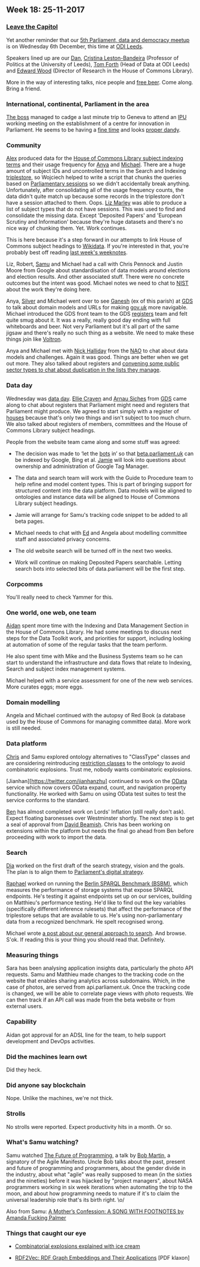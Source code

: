 ## Week 18: 25-11-2017

### [Leave the Capitol](https://www.youtube.com/watch?v=GpMoRS_9bcM)

Yet another reminder that our [5th Parliament, data and democracy meetup](https://attending.io/events/parliament-data-and-democracy-meetup-5) is on Wednesday 6th December, this time at [ODI Leeds](http://leeds.theodi.org/).

Speakers lined up are our [Dan](https://twitter.com/dasbarrett), [Cristina Leston-Bandeira](https://twitter.com/estrangeirada) (Professor of Politics at the University of Leeds), [Tom Forth](https://twitter.com/thomasforth) (Head of Data at ODI Leeds) and [Edward Wood](https://twitter.com/edwardwood99) (Director of Research in the House of Commons Library).

More in the way of interesting talks, nice people and [free beer](https://en.wiktionary.org/wiki/free_as_in_beer). Come along. Bring a friend.

### International, continental, Parliament in the area

[The boss](https://twitter.com/dasbarrett) managed to cadge a last minute trip to Geneva to attend an [IPU](https://www.ipu.org/) working meeting on the establishment of a centre for innovation in Parliament. He seems to be having a [fine time](https://www.youtube.com/watch?v=MYwNLlTt3AQ) and looks [proper dandy](https://twitter.com/dasbarrett/status/934111032162832387).
 
### Community

[Alex](https://twitter.com/alexedwardh) produced data for the [House of Commons Library subject indexing terms](http://www.data.parliament.uk/dataset/thesauri) and their usage frequency for [Anya](https://twitter.com/bitten_) and [Michael](https://twitter.com/fantasticlife). There are a huge amount of subject IDs and uncontrolled terms in the Search and Indexing [triplestore](https://en.wikipedia.org/wiki/Triplestore), so Wojciech helped to write a script that chunks the queries based on [Parliamentary sessions](http://www.parliament.uk/about/how/occasions/calendar/) so we didn't accidentally break anything. Unfortunately, after consolidating all of the usage frequency counts, the data didn't quite match up because some records in the triplestore don't have a session attached to them. Oops. [Liz Marley](https://twitter.com/greensideknits) was able to produce a list of subject types that do not have sessions. This was used to find and consolidate the missing data. Except 'Deposited Papers' and 'European Scrutiny and Information' because they're huge datasets and there's no nice way of chunking them. Yet. Work continues.

This is here because it's a step forward in our attempts to link House of Commons subject headings to [Wikidata](https://www.wikidata.org/wiki/Wikidata:Main_Page). If you're interested in that, you're probably best off reading [last week's weeknotes](https://ukparliament.github.io/weeknotes.data-search/17/).

Liz, Robert, [Samu](https://twitter.com/langsamu) and Michael had a call with Chris Pennock and Justin Moore from Google about standardisation of data models around elections and election results. And other associated stuff. There were no concrete outcomes but the intent was good. Michael notes we need to chat to [NIST](https://www.nist.gov/) about the work they're doing here.

Anya, [Silver](https://twitter.com/silveroliver) and Michael went over to see [Ganesh](https://twitter.com/gansenthi) (ex of this parish) at [GDS](https://gds.blog.gov.uk/) to talk about domain models and URLs for making [gov.uk](https://www.gov.uk/) more navigable. Michael introduced the GDS front team to the GDS [registers](https://gds.blog.gov.uk/2015/09/01/registers-authoritative-lists-you-can-trust/) team and felt quite smug about it. It was a really, really good day ending with full whiteboards and beer. Not very Parliament but it's all part of the same jigsaw and there's really no such thing as a website. We need to make these things join like [Voltron](https://www.youtube.com/watch?v=2kkJDHRYxWM).

Anya and Michael met with [Nick Halliday](https://twitter.com/nickmhalliday) from the [NAO](https://www.nao.org.uk/) to chat about data models and challenges. Again it was good. Things are better when we get out more. They also talked about registers and [convening some public sector types to chat about duplication in the lists they manage](https://twitter.com/nickmhalliday/status/934111187591204865).

### Data day

Wednesday was [data day](https://twitter.com/aidan_morgan/status/933378211991511042). [Ellie Craven](https://twitter.com/ellayanor) and [Arnau Siches](https://twitter.com/arnau_siches/) from [GDS](https://gds.blog.gov.uk/) came along to chat about registers that Parliament might need and registers that Parliament might produce. We agreed to start simply with a register of [houses](https://beta.parliament.uk/houses) because that's only two things and isn't subject to too much churn. We also talked about registers of members, committees and the House of Commons Library subject headings.

People from the website team came along and some stuff was agreed:

* The decision was made to ‘let the [bots](https://en.wikipedia.org/wiki/Web_crawler) in’ so that [beta.parliament.uk](https://beta.parliament.uk/) can be indexed by Google, Bing et al. [Jamie](https://twitter.com/oddtype) will look into questions about ownership and administration of Google Tag Manager.

* The data and search team will work with the Guide to Procedure team to help refine and model content types. This is part of bringing support for structured content into the data platform. Data models will be aligned to ontologies and instance data will be aligned to House of Commons Library subject headings.

* Jamie will arrange for Samu's tracking code snippet to be added to all beta pages.

* Michael needs to chat with [Ed](https://twitter.com/ewhitur) and Angela about modelling committee staff and associated privacy concerns.

* The old website search will be turned off in the next two weeks.

* Work will continue on making Deposited Papers searchable. Letting search bots into selected bits of data.parliament will be the first step.

### Corpcomms

You'll really need to check Yammer for this.

### One world, one web, one team

[Aidan](https://twitter.com/aidan_morgan) spent more time with the Indexing and Data Management Section in the House of Commons Library. He had some meetings to discuss next steps for the Data Toolkit work, and priorities for support, including looking at automation of some of the regular tasks that the team perform.

He also spent time with Mike and the Business Systems team so he can start to understand the infrastructure and data flows that relate to Indexing, Search and subject index management systems.

Michael helped with a service assessment for one of the new web services. More curates eggs; more eggs.

### Domain modelling

Angela and Michael continued with the autopsy of Red Book (a database used by the House of Commons for managing committee data). More work is still needed.

### Data platform

[Chris](https://twitter.com/chrisalcockdev) and Samu explored ontology alternatives to "ClassType" classes and are considering reintroducing [restriction classes](https://www.w3.org/TR/owl-ref/#Restriction) to the ontology to avoid combinatoric explosions. Trust me, nobody wants combinatoric explosions.

[Jianhan][https://twitter.com/jianhanzhu] continued to work on the [OData](https://en.wikipedia.org/wiki/Open_Data_Protocol) service which now covers OData expand, count, and navigation property functionality. He worked with Samu on using OData test suites to test the service conforms to the standard.

[Ben](https://twitter.com/benwoodhams) has almost completed work on Lords' Inflation (still really don't ask). Expect floating baronesses over Westminster shortly. The next step is to get a seal of approval from [David Beamish](https://en.wikipedia.org/wiki/David_Beamish). Chris has been working on extensions within the platform but needs the final go ahead from Ben before proceeding with work to import the data.

### Search

[Dia](https://twitter.com/DN78) worked on the first draft of the search strategy, vision and the goals. The plan is to align them to [Parliament's digital strategy](https://www.parliament.uk/mps-lords-and-offices/offices/bicameral/parliamentary-digital-service/digital-strategy-for-parliament/).

[Raphael](https://twitter.com/raphaelleung) worked on running the [Berlin SPARQL Benchmark (BSBM)](http://wifo5-03.informatik.uni-mannheim.de/bizer/berlinsparqlbenchmark/spec/), which measures the performance of storage systems that expose SPARQL endpoints.  He's testing it against endpoints set up on our services, building on Matthieu's performance testing. He'd like to find out the key variables (specifically different inference rulesets) that affect the performance of the triplestore setups that are available to us. He's using non-parliamentary data from a recognized benchmark. He spelt recognised wrong.

Michael wrote [a post about our general approach to search](http://smethur.st/posts/176135866). And browse. S'ok. If reading this is your thing you should read that. Definitely.

### Measuring things

Sara has been analysing application insights data, particularly the photo API requests. Samu and Matthieu made changes to the tracking code on the website that enables sharing analytics across subdomains. Which, in the case of photos, are served from api.parliament.uk. Once the tracking code is changed, we will be able to correlate page views with photo requests. We can then track if an API call was made from the beta website or from external users.

### Capability

Aidan got approval for an ADSL line for the team, to help support development and DevOps activities.

### Did the machines learn owt

Did they heck.

### Did anyone say blockchain

Nope. Unlike the machines, we're not thick.

### Strolls

No strolls were reported. Expect productivity hits in a month. Or so.


### What's Samu watching?

Samu watched [The Future of Programming](https://www.youtube.com/watch?v=ecIWPzGEbFc), a talk by [Bob Martin](https://en.wikipedia.org/wiki/Robert_C._Martin), a signatory of the Agile Manifesto. Uncle Bob talks about the past, present and future of programming and programmers, about the gender divide in the industry, about what "agile" was really supposed to mean (in the sixties and the nineties) before it was hijacked by "project managers", about NASA programmers working in six week iterations when automating the trip to the moon, and about how programming needs to mature if it's to claim the universal leadership role that's its birth right. \o/

Also from Samu: [A Mother’s Confession: A SONG WITH FOOTNOTES by Amanda Fucking Palmer](http://amandapalmer.net/amothersconfession/)

### Things that caught our eye

* [Combinatorial explosions explained with ice cream](https://medium.freecodecamp.org/combinatorics-handle-with-care-ed808b48e5dd)

* [RDF2Vec: RDF Graph Embeddings and Their Applications](http://www.semantic-web-journal.net/system/files/swj1643.pdf) [PDF klaxon]
